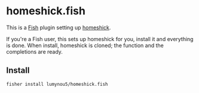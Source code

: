 # homeshick.fish

This is a [Fish](https://fishshell.com/) plugin setting up [homeshick](https://github.com/andsens/homeshick).

If you're a Fish user, this sets up homeshick for you, install it and everything is done.
When install, homeshick is cloned; the function and the completions are ready.

## Install

```
fisher install lumynou5/homeshick.fish
```
